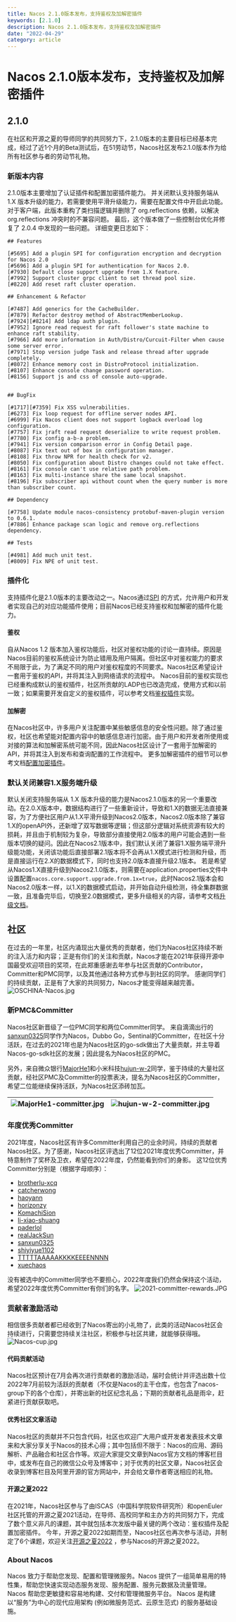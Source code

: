 ```yaml
---
title: Nacos 2.1.0版本发布，支持鉴权及加解密插件
keywords: [2.1.0]
description: Nacos 2.1.0版本发布，支持鉴权及加解密插件
date: "2022-04-29"
category: article
---
```

# Nacos 2.1.0版本发布，支持鉴权及加解密插件
## 2.1.0
在社区和开源之夏的导师同学的共同努力下，2.1.0版本的主要目标已经基本完成，经过了近1个月的Beta测试后，在51劳动节，Nacos社区发布2.1.0版本作为给所有社区参与者的劳动节礼物。
### 新版本内容
2.1.0版本主要增加了认证插件和配置加密插件能力。 并关闭默认支持服务端从 1.X 版本升级的能力，若需要使用平滑升级能力，需要在配置文件中开启此功能。
对于客户端，此版本重构了类扫描逻辑并删除了 org.reflections 依赖，以解决 org.reflections 冲突时的不兼容问题。
最后，这个版本做了一些控制台优化并修复了 2.0.4 中发现的一些问题。
详细变更日志如下：
```
## Features

[#5695] Add a plugin SPI for configuration encryption and decryption for Nacos 2.0
[#5696] Add a plugin SPI for authentication for Nacos 2.0.
[#7930] Default close support upgrade from 1.X feature.
[#7992] Support cluster grpc client to set thread pool size.
[#8220] Add reset raft cluster operation.

## Enhancement & Refactor

[#7487] Add generics for the CacheBuilder.
[#7879] Refactor destroy method of AbstractMemberLookup.
[#7924][#8214] Add ldap auth plugin.
[#7952] Ignore read request for raft follower's state machine to enhance raft stability.
[#7966] Add more information in Auth/Distro/Curcuit-Filter when cause some server error.
[#7971] Stop version judge Task and release thread after upgrade completely.
[#8072] Enhance memory cost in DistroProtocol initialization.
[#8107] Enhance console change password operation.
[#8156] Support js and css of console auto-upgrade. 


## BugFix

[#1717][#7359] Fix XSS vulnerabilities.
[#6273] Fix loop request for offline server nodes API.
[#6999] Fix Nacos client does not support logback overload log configuration.
[#7757] Fix jraft read request deserialize to write request problem. 
[#7780] Fix config a-b-a problem.
[#7941] Fix version comparison error in Config Detail page.
[#8087] Fix text out of box in configuration manager.
[#8108] Fix throw NPR for health check for v2.
[#8050] Fix configuration about Distro changes could not take effect.
[#8161] Fix console can't use relative path problem.
[#8163] Fix multi-instance share the same local snapshot.
[#8196] Fix subscriber api without count when the query number is more than subscriber count.

## Dependency

[#7758] Update module nacos-consistency protobuf-maven-plugin version to 0.6.1.
[#7886] Enhance package scan logic and remove org.reflections dependency.

## Tests

[#4981] Add much unit test.
[#8009] Fix NPE of unit test. 
```
### 插件化
支持插件化是2.1.0版本的主要改动之一。Nacos通过[SPI](https://docs.oracle.com/javase/tutorial/sound/SPI-intro.html) 的方式，允许用户和开发者实现自己的对应功能插件使用；目前Nacos已经支持鉴权和加解密的插件化能力。
#### 鉴权
自从Nacos 1.2 版本加入鉴权功能后，社区对鉴权功能的讨论一直持续。原因是Nacos目前的鉴权系统设计为防止错用及用户隔离。但社区中对鉴权能力的要求不局限于此，为了满足不同的用户对鉴权程度的不同要求。Nacos社区希望设计一套用于鉴权的API，并将其注入到网络请求的流程中。 
Nacos目前的鉴权实现也已经重构成默认的鉴权插件，社区所贡献的LADP也已改造完成，使用方式和以前一致；如果需要开发自定义的鉴权插件，可以参考文档[鉴权插件](https://nacos.io/zh-cn/docs/auth-plugin.html)实现。
#### 加解密
在Nacos社区中，许多用户关注配置中某些敏感信息的安全性问题。除了通过鉴权，社区也希望能对配置内容中的敏感信息进行加密。由于用户和开发者所使用或对接的算法和加解密系统可能不同，因此Nacos社区设计了一套用于加解密的API，并将其注入到发布和查询配置的工作流程中。 更多加解密插件的细节可以参考文档[配置加密插件](https://nacos.io/zh-cn/docs/config-encryption.html)。
### 默认关闭兼容1.X服务端升级
默认关闭支持服务端从 1.X 版本升级的能力是Nacos2.1.0版本的另一个重要改动。在2.0.X版本中，数据结构进行了一些重新设计，导致和1.X的数据无法直接兼容，为了方便社区用户从1.X平滑升级到Nacos2.0版本，Nacos2.0版本除了兼容1.X的openAPI外，还新增了双写数据等逻辑；但这部分逻辑对系统资源有较大的损耗，并且由于机制较为复杂，导致部分直接使用2.0版本的用户可能会遇到一些版本切换的疑问。因此在Nacos2.1版本中，我们默认关闭了兼容1.X服务端平滑升级能功能，关闭该功能后直接部署2.1版本将不会再从1.X模式进行检测和升级，而是直接运行在2.X的数据模式下，同时也支持2.0版本直接升级2.1版本。
若是希望从Nacos1.X直接升级到Nacos2.1.0版本，则需要在application.properties文件中设置配置`nacos.core.support.upgrade.from.1x=true`，此时Nacos2.1版本会和Nacos2.0版本一样，以1.X的数据模式启动，并开始自动升级检测，待全集群数据一致，且准备完毕后，切换至2.0数据模式，更多升级相关的内容，请参考文档[升级文档](https://nacos.io/zh-cn/docs/2.0.0-upgrading.html)。
## 社区
在过去的一年里，社区内涌现出大量优秀的贡献者，他们为Nacos社区持续不断的注入活力和内容；正是有你们的关注和贡献，Nacos才能在2021年获得开源中国最受欢迎项目的奖项，在此郑重感谢去年参与社区贡献的Contributor，Committer和PMC同学，以及其他通过各种方式参与到社区的同学。
感谢同学们的持续贡献，正是有了大家的共同努力，Nacos才能变得越来越完善。
![OSCHINA-Nacos.jpg](/img/blog/2_1_0-release/OSCHINA-Nacos.jpg)
### 新PMC&Committer
Nacos社区新晋级了一位PMC同学和两位Committer同学。
来自滴滴出行的[sanxun0325](https://github.com/sanxun0325)同学作为Nacos，Dubbo Go，Sentinal的Committer，在社区十分活跃，在过去的2021年也是为Nacos社区的go-sdk做出了大量贡献，并主导着Nacos-go-sdk社区的发展；因此提名为Nacos社区的PMC。

另外，来自微众银行[MajorHe1](https://github.com/MajorHe1)和小米科技[hujun-w-2](https://github.com/hujun-w-2)同学，鉴于持续的大量社区贡献，经社区PMC及Committer的投票表决，提名为Nacos社区的Committer，希望二位能继续保持活跃，为Nacos社区添砖加瓦。

| ![MajorHe1-committer.jpg](/img/blog/2_1_0-release/MajorHe1-committer.jpg) | ![hujun-w-2-committer.jpg](/img/blog/2_1_0-release/hujun-w-2-committer.jpg) |
| --- | --- |

### 年度优秀Committer
2021年度，Nacos社区有许多Committer利用自己的业余时间，持续的贡献者Nacos社区。为了感谢，Nacos社区评选出了12位2021年度优秀Committer，并特意制作了奖杯及卫衣，希望在2022年度，仍然能看到你们的身影。
这12位优秀Committer分别是（根据字母顺序）：
- [brotherlu-xcq](https://github.com/brotherlu-xcq)
- [catcherwong](https://github.com/catcherwong)
- [haoyann](https://github.com/haoyann)
- [horizonzy](https://github.com/horizonzy)
- [KomachiSion](https://github.com/KomachiSion)
- [li-xiao-shuang](https://github.com/li-xiao-shuang)
- [paderlol](https://github.com/paderlol)
- [realJackSun](https://github.com/realJackSun)
- [sanxun0325](https://github.com/sanxun0325)
- [shiyiyue1102](https://github.com/shiyiyue1102)
- [TTTTTAAAAAKKKKEEEENNNN](https://github.com/TTTTTAAAAAKKKKEEEENNNN)
- [xuechaos](https://github.com/xuechaos)

没有被选中的Committer同学也不要担心，2022年度我们仍然会保持这个活动，希望2022年度优秀Committer有你们的名字。
![2021-committer-rewards.JPG](/img/blog/2_1_0-release/2021-committer-rewards.JPG)
### 贡献者激励活动
相信很多贡献者都已经收到了Nacos寄出的小礼物了，此类的活动Nacos社区会持续进行，只需要您持续关注社区，积极参与社区共建，就能够获得哦。
![Nacos-cup.jpg](/img/blog/2_1_0-release/Nacos-cup.jpg)
#### 代码贡献活动
Nacos社区预计在7月会再次进行贡献者的激励活动，届时会统计并评选出数十位2022年7月前较为活跃的贡献者（不仅是Nacos的主干仓库，也包含了nacos-group下的各个仓库），并寄出新的社区纪念礼品；下期的贡献者礼品是雨伞，赶紧进行贡献获取吧。
#### 优秀社区文章活动
Nacos社区的贡献并不只包含代码，社区也欢迎广大用户或开发者发表技术文章来和大家分享关于Nacos的技术心得；其中包括但不限于：Nacos的应用、源码解析、产品融合和社区合作等。欢迎大家提交文章到Nacos官方文档的博客栏目中，或发布在自己的微信公众号及博客中；对于优秀的社区文章，Nacos社区会收录到博客栏目及阿里开源的官方网站中，并会给文章作者寄送相应的礼物。
#### 开源之夏2022
在2021年，Nacos社区参与了由ISCAS（中国科学院软件研究所）和openEuler社区托管的开源之夏2021活动，在导师、高校同学和主办方的共同努力下，完成了数个意义非凡的课题，其中就包括本次发版中最关键的两个改动：鉴权插件及配置加密插件。
今年，开源之夏2022如期而至，Nacos社区也再次参与活动，并制定了6个课题，欢迎关注[开源之夏2022](https://summer-ospp.ac.cn/nacos.io) ，参与Nacos的开源之夏2022。
### About Nacos
Nacos 致力于帮助您发现、配置和管理微服务。Nacos 提供了一组简单易用的特性集，帮助您快速实现动态服务发现、服务配置、服务元数据及流量管理。
Nacos 帮助您更敏捷和容易地构建、交付和管理微服务平台。 Nacos 是构建以“服务”为中心的现代应用架构 (例如微服务范式、云原生范式) 的服务基础设施。

